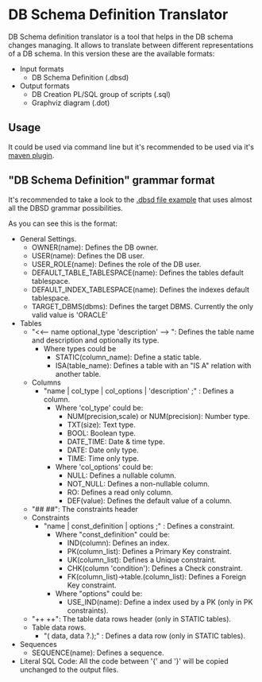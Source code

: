 DB Schema Definition Translator
===============================

DB Schema definition translator is a tool that helps in the DB schema changes managing.
It allows to translate between different representations of a DB schema.
In this version these are the available formats:

* Input formats
  * DB Schema Definition (.dbsd)
* Output formats
  * DB Creation PL/SQL group of scripts (.sql)
  * Graphviz diagram (.dot)


Usage
-----

It could be used via command line but it's recommended to be used via it's [maven plugin][1].


"DB Schema Definition" grammar format
-----------------------------------------
It's recommended to take a look to the [.dbsd file example][2] that uses almost all the DBSD grammar possibilities.

As you can see this is the format:

* General Settings.
  * OWNER(name): Defines the DB owner.
  * USER(name): Defines the DB user.
  * USER_ROLE(name): Defines the role of the DB user.
  * DEFAULT_TABLE_TABLESPACE(name): Defines the tables default tablespace.
  * DEFAULT_INDEX_TABLESPACE(name): Defines the indexes default tablespace.
  * TARGET_DBMS(dbms): Defines the target DBMS. Currently the only valid value is 'ORACLE'
* Tables
  * "<<-- name optional_type 'description' --> ": Defines the table name and description and optionally its type.
    * Where types could be
      * STATIC(column_name): Define a static table.
      * ISA(table_name): Defines a table with an "IS A" relation with another table.
  * Columns
    * "name | col_type | col_options | 'description' ;" : Defines a column.
      * Where 'col_type' could be:
        * NUM(precision,scale) or NUM(precision): Number type.
        * TXT(size): Text type.
        * BOOL: Boolean type.
        * DATE_TIME: Date & time type.
        * DATE: Date only type.
        * TIME: Time only type.
      * Where 'col_options' could be:
        * NULL: Defines a nullable column.
        * NOT_NULL: Defines a non-nullable column.
        * RO: Defines a read only column.
        * DEF(value): Defines the default value of a column.
  * "##     ##": The constraints header
  * Constraints
    * "name | const_definition | options ;" : Defines a constraint.
      * Where "const_definition" could be:
        * IND(column): Defines an index.
        * PK(column_list): Defines a Primary Key constraint.
        * UK(column_list): Defines a Unique constraint.
        * CHK(column 'condition'): Defines a Check constraint.
        * FK(column_list)->table.(column_list): Defines a Foreign Key constraint.
      * Where "options" could be:
        * USE_IND(name): Define a index used by a PK (only in PK constraints).
  * "++     ++": The table data rows header (only in STATIC tables).
  * Table data rows.
    * "( data, data ?.);" : Defines a data row (only in STATIC tables).
* Sequences
  * SEQUENCE(name): Defines a sequence.
* Literal SQL Code: All the code between '{' and '}' will be copied unchanged to the output files.




[1]: https://github.com/ryoppei/db-schema-definition-translator-maven-plugin  "DB Schema Definition Translator Maven Plugin"
[2]: https://github.com/ryoppei/db-schema-definition-translator/blob/master/src/test/resources/testInput.dbsd ".dbsd File Example"